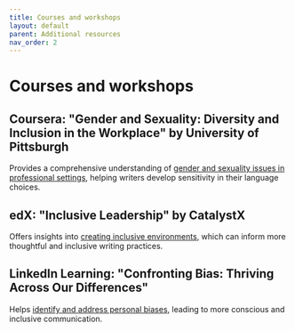 ```yaml
---
title: Courses and workshops
layout: default
parent: Additional resources
nav_order: 2
---
```

# Courses and workshops
## Coursera: "Gender and Sexuality: Diversity and Inclusion in the Workplace" by University of Pittsburgh 
Provides a comprehensive understanding of [gender and sexuality issues in professional settings](https://www.coursera.org/learn/gender-sexuality), helping writers develop sensitivity in their language choices.

## edX: "Inclusive Leadership" by CatalystX
Offers insights into [creating inclusive environments](https://www.edx.org/learn/leadership/catalyst-leading-with-effective-communication-inclusive-leadership-training), which can inform more thoughtful and inclusive writing practices.

## LinkedIn Learning: "Confronting Bias: Thriving Across Our Differences"
Helps [identify and address personal biases](https://www.linkedin.com/learning/confronting-bias-thriving-across-our-differences), leading to more conscious and inclusive communication.
